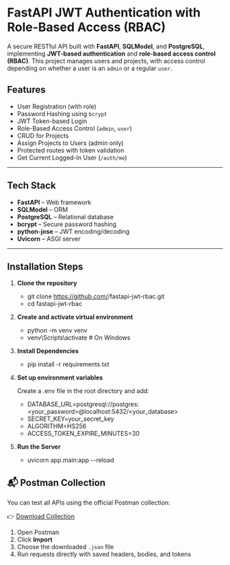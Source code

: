# FastAPI JWT Authentication with Role-Based Access (RBAC)

A secure RESTful API built with **FastAPI**, **SQLModel**, and **PostgreSQL**, implementing **JWT-based authentication** and **role-based access control (RBAC)**. This project manages users and projects, with access control depending on whether a user is an `admin` or a regular `user`.


## Features

- User Registration (with role)
- Password Hashing using `bcrypt`
- JWT Token-based Login
- Role-Based Access Control (`admin`, `user`)
- CRUD for Projects
- Assign Projects to Users (admin only)
- Protected routes with token validation
- Get Current Logged-In User (`/auth/me`)

---

## Tech Stack

- **FastAPI** – Web framework
- **SQLModel** – ORM
- **PostgreSQL** – Relational database
- **bcrypt** – Secure password hashing
- **python-jose** – JWT encoding/decoding
- **Uvicorn** – ASGI server

---

## Installation Steps

1. **Clone the repository**
   - git clone https://github.com/<your-username>/fastapi-jwt-rbac.git
   - cd fastapi-jwt-rbac

2. **Create and activate virtual environment**
    - python -m venv venv
    - venv\Scripts\activate  # On Windows

3. **Install Dependencies**
    - pip install -r requirements.txt

4. **Set up environment variables**

    Create a .env file in the root directory and add:
    - DATABASE_URL=postgresql://postgres:<your_password>@localhost:5432/<your_database>
    - SECRET_KEY=your_secret_key
    - ALGORITHM=HS256
    - ACCESS_TOKEN_EXPIRE_MINUTES=30

5. **Run the Server**
    - uvicorn app.main:app --reload


## 📬 Postman Collection

You can test all APIs using the official Postman collection:

👉 [Download Collection](postman-collection/fastapi.postman_collection.json)

1. Open Postman
2. Click **Import**
3. Choose the downloaded `.json` file
4. Run requests directly with saved headers, bodies, and tokens